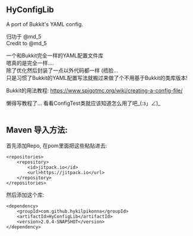 ## HyConfigLib
A port of Bukkit's YAML config.<br>

归功于 @md_5<br>
Credit to @md_5<br>

一个和Bukkit完全一样的YAML配置文件库<br>
嗯真的是完全一样....<br>
除了优化然后封装了一点以外代码都一样 (捂脸...<br>
只是习惯了Bukkit的YAML配置写法就搬过来做了个不用基于Bukkit的类库版本!<br>

Bukkit的用法教程: https://www.spigotmc.org/wiki/creating-a-config-file/ <br>

懒得写教程了... 看看ConfigTest类就应该知道怎么用了吧_(:з」∠)_<br>
<br>

## Maven 导入方法:

首先添加Repo, 在pom里面把这些粘贴进去:

    <repositories>
		<repository>
		    <id>jitpack.io</id>
		    <url>https://jitpack.io</url>
		</repository>
	</repositories>

然后添加这个库:
    
    <dependency>
        <groupId>com.github.hykilpikonna</groupId>
        <artifactId>HyConfigLib</artifactId>
        <version>2.0.4-SNAPSHOT</version>
    </dependency>